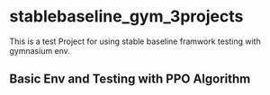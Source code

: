 # stablebaseline_gym_3projects
This is a test Project for using stable baseline framwork testing with gymnasium env. 



## Basic Env and Testing with PPO Algorithm 

